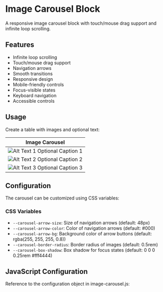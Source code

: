 # Image Carousel Block

A responsive image carousel block with touch/mouse drag support and infinite loop scrolling.

## Features

- Infinite loop scrolling
- Touch/mouse drag support
- Navigation arrows
- Smooth transitions
- Responsive design
- Mobile-friendly controls
- Focus-visible states
- Keyboard navigation
- Accessible controls

## Usage

Create a table with images and optional text:

| Image Carousel                                      |
| --------------------------------------------------- |
| ![Alt Text 1](/path/to/image1.jpg) Optional Caption 1 |
| ![Alt Text 2](/path/to/image2.jpg) Optional Caption 2 |
| ![Alt Text 3](/path/to/image3.jpg) Optional Caption 3 |

## Configuration

The carousel can be customized using CSS variables:

### CSS Variables

- `--carousel-arrow-size`: Size of navigation arrows (default: 48px)
- `--carousel-arrow-color`: Color of navigation arrows (default: #000)
- `--carousel-arrow-bg`: Background color of arrow buttons (default: rgba(255, 255, 255, 0.8))
- `--carousel-border-radius`: Border radius of images (default: 0.5rem)
- `--carousel-box-shadow`: Box shadow for focus states (default: 0 0 0 0.25rem #fff4444)

## JavaScript Configuration

Reference to the configuration object in image-carousel.js:
